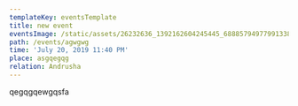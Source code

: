 ```yaml
---
templateKey: eventsTemplate
title: new event
eventsImage: /static/assets/26232636_1392162604245445_6888579497799133825_o.jpg
path: /events/agwgwg
time: 'July 20, 2019 11:40 PM'
place: asgqegqg
relation: Andrusha
---
```

qegqgqewgqsfa
